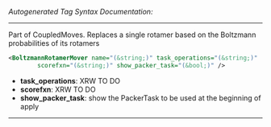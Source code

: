 <!-- THIS IS AN AUTOGENERATED FILE: Don't edit it directly, instead change the schema definition in the code itself. -->

_Autogenerated Tag Syntax Documentation:_

---
Part of CoupledMoves. Replaces a single rotamer based on the Boltzmann probabilities of its rotamers

```xml
<BoltzmannRotamerMover name="(&string;)" task_operations="(&string;)"
        scorefxn="(&string;)" show_packer_task="(&bool;)" />
```

-   **task_operations**: XRW TO DO
-   **scorefxn**: XRW TO DO
-   **show_packer_task**: show the PackerTask to be used at the beginning of apply

---
